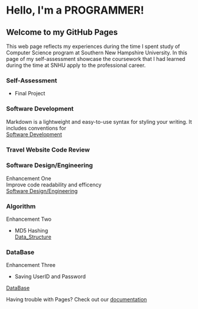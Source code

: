 # Hello, I'm a PROGRAMMER!

## Welcome to my GitHub Pages

This web page reflects my experiences during the time I spent study of Computer Science program at Southern New Hampshire University. In this page of my self-assessment showcase the coursework that I had learned during the time at SNHU apply to the professional career.

### Self-Assessment 
  - Final Project  
### Software Development

Markdown is a lightweight and easy-to-use syntax for styling your writing. It includes conventions for  
[Software Development](https://docs.google.com/viewer?url=https://github.com/jtluu/Travel-Website/raw/master/DataBase.pdf)

### Travel Website Code Review



### Software Design/Engineering
Enhancement One  
Improve code readability and efficency  
[Software Design/Engineering](https://docs.google.com/viewer?url=https://github.com/jtluu/Travel-Website/raw/master/Software_Design.pdf)

### Algorithm
Enhancement Two    
  - MD5 Hashing  
[Data_Structure](https://docs.google.com/viewer?url=https://github.com/jtluu/Travel-Website/raw/master/Data_Structure.pdf)

### DataBase
Enhancement Three  
  - Saving UserID and Password  
  
[DataBase](https://docs.google.com/viewer?url=https://github.com/jtluu/Travel-Website/raw/master/DataBase.pdf)
 


Having trouble with Pages? Check out our [documentation](https://github.com/jtluu/Travel-Website/blob/master/doc_cloud.pdf) 
